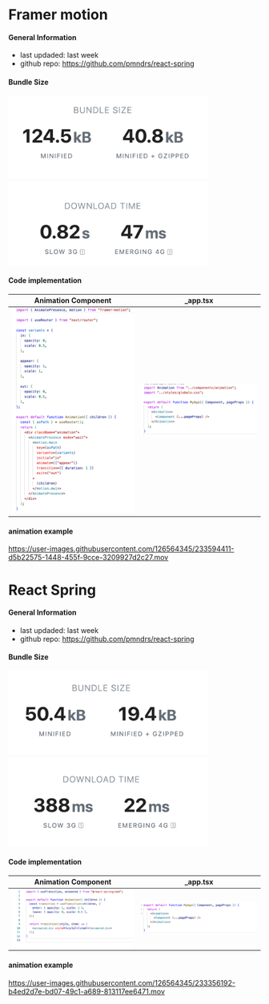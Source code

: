 # Framer motion
#### General Information 
+ last updaded: last week
+ github repo: https://github.com/pmndrs/react-spring

#### Bundle Size 
<img src= "./BundleSizeFramerMotion.png" width="400"/>

#### Code implementation

Animation Component            |  _app.tsx
:-------------------------:|:-------------------------:
<img src= "./AnimationComponentFramerMotion.png" width="400"/>  |  <img src= "./RootComponentFramerMotion.png" width="400"/>

#### animation example




https://user-images.githubusercontent.com/126564345/233594411-d5b22575-1448-455f-9cce-3209927d2c27.mov

# React Spring 
#### General Information 
+ last updaded: last week
+ github repo: https://github.com/pmndrs/react-spring

#### Bundle Size 
<img src= "Screenshot 2023-04-20 at 13.08.02.png" width="400"/>

#### Code implementation

Animation Component            |  _app.tsx
:-------------------------:|:-------------------------:
<img src= "Screenshot 2023-04-20 at 13.26.07.png" width="400"/>  |  <img src= "Screenshot 2023-04-20 at 13.26.29.png" width="400"/>

#### animation example




https://user-images.githubusercontent.com/126564345/233356192-b4ed2d7e-bd07-49c1-a689-813117ee6471.mov



